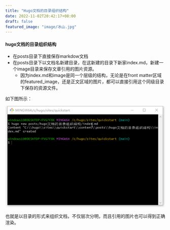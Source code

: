 ```yaml
---
title: "Hugo文档的目录组织结构"
date: 2022-11-02T20:42:17+08:00
draft: false
featured_image: "image/冰山.jpg"
---
```


#### hugo文档的目录组织结构

* 在posts目录下直接保存markdow文档
* 在posts目录下以文档名新建目录，在这新建的目录下新家index.md，新建一个image目录来保存文章引用的图片资源。
  * 因为index.md和image是同一个层级的结构，无论是在front matter区域的featured_image，还是正文区域的图片，都可以直接引用这个同级目录下保存的资源文件。

如下图所示：

![](image/hugo-doc-directory-strcture.png)



也就是以目录的形式来组织文档，不仅层次分明，而且引用的图片也可以得到正确渲染。
